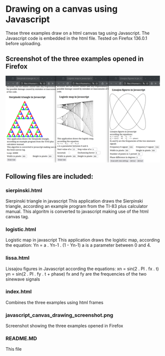 # Drawing on a canvas using Javascript


These three examples draw on a html canvas tag using Javascript. The Javascript code is embedded in the html file.
Tested on Firefox 136.0.1 before uploading.

## Screenshot of the three examples opened in Firefox

![Beschrijving van GUI](javascript_canvas_drawing_screenshot.png)

## Following files are included:

### sierpinski.html

Sierpinski triangle in javascript 
This application draws the Sierpinski triangle,
according an example program from the TI-83 plus calculator manual. This algoritm is converted to javascript making use of the html canvas tag. 

### logistic.html

Logistic map in javascript 
This application draws the logistic map,
according the equation:
Yn = a . Yn-1 . (1 - Yn-1)
a is a parameter between 0 and 4. 

### lissa.html

Lissajou figures in Javascript
according the equations:
xn = sin(2 . PI . fx . t)
yn = sin(2 . PI . fy . t + phase)
fx and fy are the frequencies of the two sinewave signals 

### index.html

Combines the three examples using html frames

### javascript_canvas_drawing_screenshot.png

Screenshot showing the three examples opened in Firefox

###  README.MD

This file
